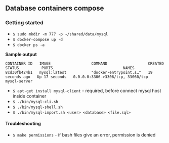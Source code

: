 ## Database containers compose

### Getting started

- `$ sudo mkdir -m 777 -p ~/shared/data/mysql`
- `$ docker-compose up -d`
- `$ docker ps -a`

**Sample output**

```shell
CONTAINER ID   IMAGE                  COMMAND                  CREATED          STATUS          PORTS                               NAMES
8cd30fb424b1   mysql:latest           "docker-entrypoint.s…"   19 seconds ago   Up 17 seconds   0.0.0.0:3306->3306/tcp, 33060/tcp   mysql-server
```

- `$ apt-get install mysql-client` - required, before connect mysql host inside container
- `$ ./bin/mysql-cli.sh`
- `$ ./bin/mysql-shell.sh`
- `$ ./bin/mysql-import.sh <user> <database> <file.sql>`

#### Troubleshooting

- `$ make permissions` - if bash files give an error, permission is denied